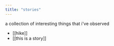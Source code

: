 ```yaml
---
title: "stories"
---
```

a collection of interesting things that i've observed
- [[hike]]
- [[this is a story]]
